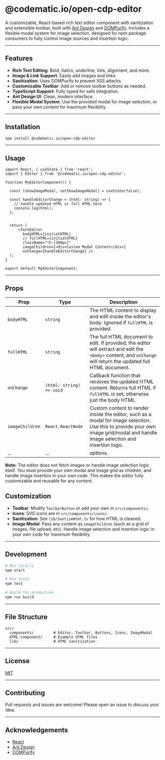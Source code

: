 
# @codematic.io/open-cdp-editor

A customizable, React-based rich text editor component with sanitization and extensible toolbar, built with [Ant Design](https://ant.design/) and [DOMPurify](https://github.com/cure53/DOMPurify). Includes a flexible modal system for image selection, designed for npm package consumers to fully control image sources and insertion logic.

---


## Features

- **Rich Text Editing**: Bold, italics, underline, lists, alignment, and more.
- **Image & Link Support**: Easily add images and links.
- **Sanitization**: Uses DOMPurify to prevent XSS attacks.
- **Customizable Toolbar**: Add or remove toolbar buttons as needed.
- **TypeScript Support**: Fully typed for safe integration.
- **Ant Design UI**: Clean, modern interface.
- **Flexible Modal System**: Use the provided modal for image selection, or pass your own content for maximum flexibility.

---

## Installation

```bash
npm install @codematic.io/open-cdp-editor
```

---


## Usage

```tsx
import React, { useState } from 'react';
import { Editor } from '@codematic.io/open-cdp-editor';

function MyEditorComponent() {

  const [showImageModal, setShowImageModal] = useState(false);

  const handleEditorChange = (html: string) => {
    // handle updated HTML or full HTML here
    console.log(html);
  };


  return (
      <TextEditor
        bodyHTML={initialHTML}
        // fullHTML={initialHTML}
        className="!h-[300px]"
        imageChildren={<div>Custom Modal Content</div>}
        onChange={handleEditorChange} />
  );
}

export default MyEditorComponent;
```

---


## Props

| Prop        | Type                            | Description                                                                                                 |
|-------------|---------------------------------|-------------------------------------------------------------------------------------------------------------|
| `bodyHTML`  | `string`                        | The HTML content to display and edit inside the editor's body. Ignored if `fullHTML` is provided.           |
| `fullHTML`  | `string`                        | The full HTML document to edit. If provided, the editor will extract and edit the `<body>` content, and `onChange` will return the updated full HTML document. |
| `onChange`  | `(html: string) => void`        | Callback function that receives the updated HTML content. Returns full HTML if `fullHTML` is set, otherwise just the body HTML. |
| `imageChildren`  | `React.ReactNode`               | Custom content to render inside the editor, such as a modal for image selection. Use this to provide your own image grid/modal and handle image selection and insertion logic. |
| ...         | ...                             | options.                                                                                |

**Note:** The editor does not fetch images or handle image selection logic itself. You must provide your own modal and image grid as children, and handle image insertion in your own code. This makes the editor fully customizable and reusable for any content.


## Customization

- **Toolbar**: Modify `ToolbarButton` or add your own in `src/components/`.
- **Icons**: SVG icons are in `src/components/icons/`.
- **Sanitization**: See `lib/SantizeHtml.ts` for how HTML is cleaned.
- **Image Modal**: Pass any content as `imageChildren` (such as a grid of images, file upload, etc). Handle image selection and insertion logic in your own code for maximum flexibility.

---


## Development

```bash
# Run locally
npm start

# Run tests
npm test

# Build for production
npm run build
```

---


## File Structure

```
src/
  components/         # Editor, Toolbar, Buttons, Icons, ImageModal
  HTML-component/     # Example HTML files
  lib/                # HTML sanitization
```

---


## License

[MIT](LICENSE)

---


## Contributing

Pull requests and issues are welcome! Please open an issue to discuss your idea.

---


## Acknowledgements

- [React](https://reactjs.org/)
- [Ant Design](https://ant.design/)
- [DOMPurify](https://github.com/cure53/DOMPurify)